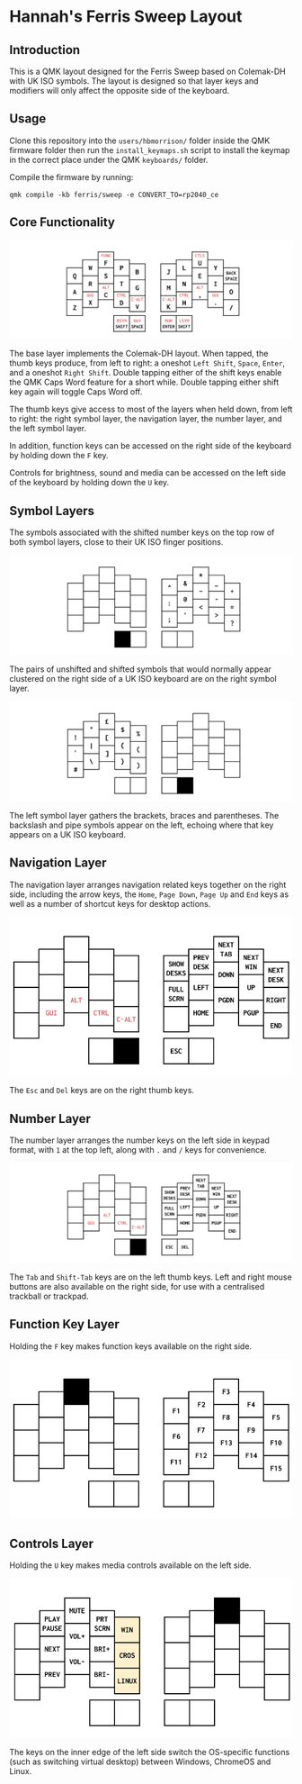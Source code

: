 # Hannah's Ferris Sweep Layout

## Introduction

This is a QMK layout designed for the Ferris Sweep based on Colemak-DH with UK
ISO symbols. The layout is designed so that layer keys and modifiers will only
affect the opposite side of the keyboard.

## Usage

Clone this repository into the `users/hbmorrison/` folder inside the QMK
firmware folder then run the `install_keymaps.sh` script to install the keymap
in the correct place under the QMK `keyboards/` folder.

Compile the firmware by running:

```
qmk compile -kb ferris/sweep -e CONVERT_TO=rp2040_ce
```

## Core Functionality

![Base Layer](assets/base.png)

The base layer implements the Colemak-DH layout. When tapped, the thumb keys
produce, from left to right: a oneshot `Left Shift`, `Space`, `Enter`, and a
oneshot `Right Shift`. Double tapping either of the shift keys enable the QMK
Caps Word feature for a short while. Double tapping either shift key again will
toggle Caps Word off.

The thumb keys give access to most of the layers when held down, from left to
right: the right symbol layer, the navigation layer, the number layer, and the
left symbol layer.

In addition, function keys can be accessed on the right side of the keyboard by
holding down the `F` key.

Controls for brightness, sound and media can be accessed on the left side of the
keyboard by holding down the `U` key.

## Symbol Layers

The symbols associated with the shifted number keys on the top row of both
symbol layers, close to their UK ISO finger positions.

![Right Symbol Layer](assets/rsym.png)

The pairs of unshifted and shifted symbols that would normally appear clustered
on the right side of a UK ISO keyboard are on the right symbol layer.

![Left Symbol Layer](assets/lsym.png)

The left symbol layer gathers the brackets, braces and parentheses. The
backslash and pipe symbols appear on the left, echoing where that key appears on
a UK ISO keyboard.

## Navigation Layer

The navigation layer arranges navigation related keys together on the right
side, including the arrow keys, the `Home`, `Page Down`, `Page Up` and `End`
keys as well as a number of shortcut keys for desktop actions.

![Navigation Layer](assets/nav.png)

The `Esc` and `Del` keys are on the right thumb keys.

## Number Layer

The number layer arranges the number keys on the left side in keypad format,
with `1` at the top left, along with `.` and `/` keys for convenience.

![Number Layer](assets/num.png)

The `Tab` and `Shift-Tab` keys are on the left thumb keys. Left and
right mouse buttons are also available on the right side, for use with a
centralised trackball or trackpad.

## Function Key Layer

Holding the `F` key makes function keys available on the right side.

![Function Key Layer](assets/function.png)

## Controls Layer

Holding the `U` key makes media controls available on the left side.

![Controls Layer](assets/controls.png)

The keys on the inner edge of the left side switch the OS-specific functions
(such as switching virtual desktop) between Windows, ChromeOS and Linux.
